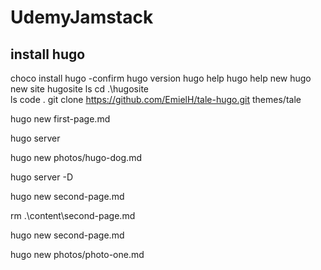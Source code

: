 # UdemyJamstack

## install hugo

choco install hugo -confirm
hugo version
hugo help
hugo help new
hugo new site hugosite
ls
cd .\hugosite\
ls
code .
git clone https://github.com/EmielH/tale-hugo.git themes/tale

hugo new first-page.md

hugo server

hugo new photos/hugo-dog.md

hugo server -D

hugo new second-page.md

rm .\content\second-page.md

hugo new second-page.md

hugo new photos/photo-one.md